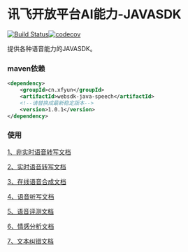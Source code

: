 # 讯飞开放平台AI能力-JAVASDK

[![Build Status](https://travis-ci.com/iFLYTEK-OP/websdk-java-speech.svg?branch=main)](https://www.travis-ci.com/iFLYTEK-OP/websdk-java-speech)[![codecov](https://codecov.io/gh/iFLYTEK-OP/websdk-java/branch/main/graph/badge.svg?token=KQRe0Igv9b)](https://codecov.io/gh/iFLYTEK-OP/websdk-java)

提供各种语音能力的JAVASDK。

### maven依赖
```xml
<dependency>
    <groupId>cn.xfyun</groupId>
    <artifactId>websdk-java-speech</artifactId>
    <!--请替换成最新稳定版本-->
    <version>1.0.1</version>
</dependency>
```

### 使用

[1、非实时语音转写文档](https://github.com/iFLYTEK-OP/websdk-java-speech/blob/master/LFASR.md)


[2、实时语音转写文档](https://github.com/iFLYTEK-OP/websdk-java-speech/blob/master/RTASR.md)


[3、在线语音合成文档](https://github.com/iFLYTEK-OP/websdk-java-speech/blob/master/TTS.md)


[4、语音听写文档](https://github.com/iFLYTEK-OP/websdk-java-speech/blob/master/IAT.md)


[5、语音评测文档](https://github.com/iFLYTEK-OP/websdk-java-speech/blob/master/ISE.md)


[6、情感分析文档](https://github.com/iFLYTEK-OP/websdk-java-speech/blob/master/SA.md)


[7、文本纠错文档](https://github.com/iFLYTEK-OP/websdk-java-speech/blob/master/TEXT_CORRECTION.md)

